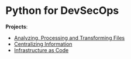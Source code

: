 # Python for DevSecOps

**Projects**:

* [Analyzing, Processing and Transforming Files](https://github.com/AlfredoPardo/python-for-devsecops/tree/main/analyzing-processing-transforming)
* [Centralizing Information](https://github.com/AlfredoPardo/python-for-devsecops/tree/main/centralizing-information)
* [Infrastructure as Code](https://github.com/AlfredoPardo/python-for-devsecops/tree/main/infrastructure-as-code/pulumi)
